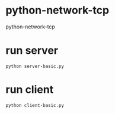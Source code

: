 # python-network-tcp

python-network-tcp

# run server

```
python server-basic.py
```

# run client

```
python client-basic.py
```
